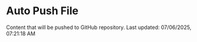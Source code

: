 # Auto Push File

Content that will be pushed to GitHub repository.
Last updated: 07/06/2025, 07:21:18 AM